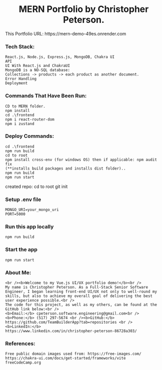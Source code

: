 <h1 align="center">MERN Portfolio by Christopher Peterson.</h1>
This Portfolio URL: https://mern-demo-49es.onrender.com 

### Tech Stack:
```shell
React.js, Node.js, Express.js, MongoDB, Chakra UI
API
UI With React.js and ChakraUI
MongoDB is a NO-SQL database:
Collections -> products -> each product as another document.
Error Handling
Deployment
```

### Commands That Have Been Run:
```shell
CD to MERN folder.
npm install
cd .\frontend
npm i react-router-dom
npm i zustand
```

### Deploy Commands:
```shell
cd .\frontend
npm run build
cd to root
npm install cross-env (for windows OS) then if applicable: npm audit fix
(**installs build packages and installs dist folder)..
npm run build
npm run start
```

created repo:
cd to root
git init

### Setup .env file

```shell
MONGO_URI=your_mongo_uri
PORT=5000
```

### Run this app locally

```shell
npm run build
```

### Start the app

```shell
npm run start
```

### About Me:
```shell
<br /><b>Welcome to my Vue.js UI/UX portfolio demo!</b><br />
My name is Christopher Peterson. As a Full-Stack Senior Software
Engineer, I began learning front-end UI/UX not only to well-round my
skills, but also to achieve my overall goal of delivering the best
user experience possible.<br />
The code for this project, as well as my others, can be found at the
GitHub link below:<br />
<b>Email:</b> cpeterson.software.engineering@gmail.com<br />
<b>Phone:</b> (517) 297-5674 <br /><b>GitHub:</b>
https://github.com/TeamBuilderApp?tab=repositories <br />
<b>LinkedIn:</b>
https://www.linkedin.com/in/christopher-peterson-86728a303/
```

### References:
```shell
Free public domain images used from: https://free-images.com/
https://chakra-ui.com/docs/get-started/frameworks/vite
freeCodeCamp.org
```
